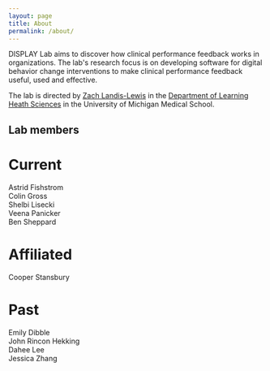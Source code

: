 ```yaml
---
layout: page
title: About
permalink: /about/
---
```


DISPLAY Lab aims to discover how clinical performance feedback works in organizations. The lab's research focus is on developing software for digital behavior change interventions to make clinical performance feedback useful, used and effective.

The lab is directed by [Zach Landis-Lewis](https://medicine.umich.edu/dept/lhs/zach-landis-lewis-phd-mlis) in the [Department of Learning Heath Sciences](https://medicine.umich.edu/dept/learning-health-sciences) in the University of Michigan Medical School.



## Lab members


# Current
Astrid Fishstrom  
Colin Gross  
Shelbi Lisecki  
Veena Panicker  
Ben Sheppard  

# Affiliated
Cooper Stansbury  

# Past  
Emily Dibble  
John Rincon Hekking  
Dahee Lee  
Jessica Zhang  



